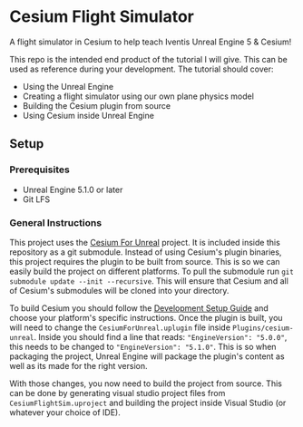 # Cesium Flight Simulator

A flight simulator in Cesium to help teach Iventis Unreal Engine 5 & Cesium!

This repo is the intended end product of the tutorial I will give. This can be used as reference during your development. The tutorial should cover:

- Using the Unreal Engine
- Creating a flight simulator using our own plane physics model
- Building the Cesium plugin from source
- Using Cesium inside Unreal Engine

## Setup

### Prerequisites
- Unreal Engine 5.1.0 or later
- Git LFS

### General Instructions

This project uses the [Cesium For Unreal](https://github.com/CesiumGS/cesium-unreal) project. It is included inside this repository as a git submodule. Instead of using Cesium's plugin binaries, this project requires the plugin to be built from source. This is so we can easily build the project on different platforms. To pull the submodule run `git submodule update --init --recursive`. This will ensure that Cesium and all of Cesium's submodules will be cloned into your directory.

To build Cesium you should follow the [Development Setup Guide](https://github.com/CesiumGS/cesium-unreal/blob/ue4-main/Documentation/developer-setup.md) and choose your platform's specific instructions. Once the plugin is built, you will need to change the `CesiumForUnreal.uplugin` file inside `Plugins/cesium-unreal`. Inside you should find a line that reads: `"EngineVersion": "5.0.0"`, this needs to be changed to `"EngineVersion": "5.1.0"`. This is so when packaging the project, Unreal Engine will package the plugin's content as well as its made for the right version.

With those changes, you now need to build the project from source. This can be done by generating visual studio project files from `CesiumFlightSim.uproject` and building the project inside Visual Studio (or whatever your choice of IDE).